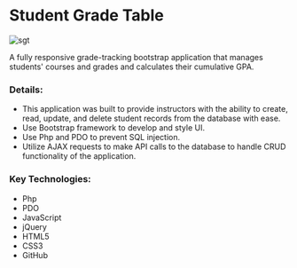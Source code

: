 # Student Grade Table  

![sgt](https://cloud.githubusercontent.com/assets/22993242/26187974/47ba0718-3b51-11e7-99bc-cb477cbcf34e.png)

A fully responsive grade-tracking bootstrap application that manages students' courses and grades and calculates their cumulative GPA.
### Details:
* This application was built to provide instructors with the ability to create, read, update, and delete student records from the database with ease.
* Use Bootstrap framework to develop and style UI. 
* Use Php and PDO to prevent SQL injection. 
* Utilize AJAX requests to make API calls to the database to handle CRUD functionality of the application.
### Key Technologies:
* Php 
* PDO
* JavaScript
* jQuery
* HTML5
* CSS3
* GitHub
